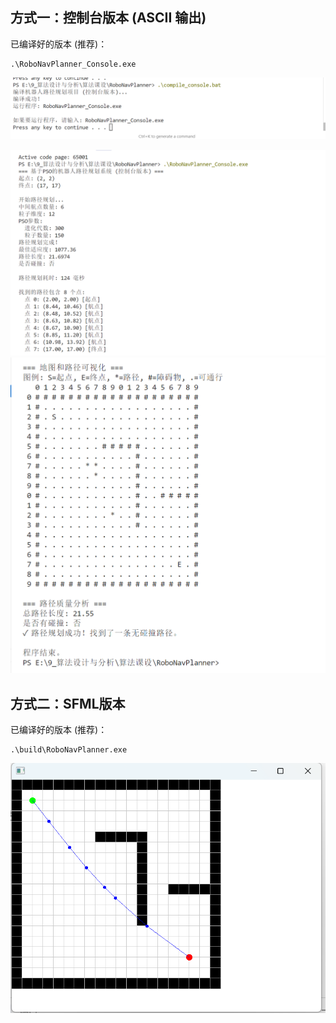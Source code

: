 ## 方式一：控制台版本 (ASCII 输出)
已编译好的版本 (推荐)：
```shell
.\RoboNavPlanner_Console.exe
```
![image.png](../pictures/image3.png)

![image.png](../pictures/image1.png)
![image.png](../pictures/image2.png)


## 方式二：SFML版本
已编译好的版本 (推荐)：
```shell
.\build\RoboNavPlanner.exe
```
![image.png](../pictures/SFML.png)